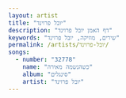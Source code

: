 ```yaml
---
layout: artist
title: "יובל פרוינד"
description: "דף האמן יובל פרוינד"
keywords: "שירים, מוזיקה, יובל פרוינד"
permalink: /artists/יובל-פרוינד/
songs:
  - number: "32778"
    name: "כשהנשמה מאירה"
    album: "סינגלים"
    artist: "יובל פרוינד"
---
```


